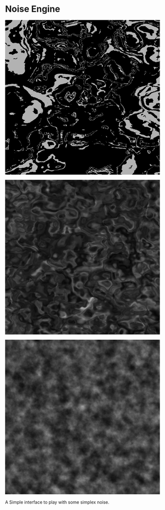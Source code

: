 # Noise Engine
 
![Noise 1](https://github.com/BarthPaleologue/Noise-Engine/blob/main/noise1.png) 

![Noise 2](https://github.com/BarthPaleologue/Noise-Engine/blob/main/noise2.png) 

![Noise 3](https://github.com/BarthPaleologue/Noise-Engine/blob/main/noise3.png) 

A Simple interface to play with some simplex noise.
